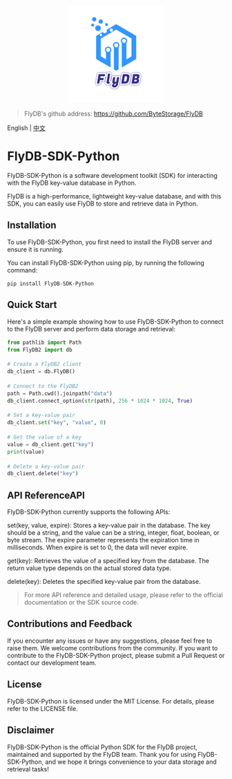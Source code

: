 <img src="./assets/FlyDB-logo.png" alt="FlyDB-logo" style="display: block; margin: 0 auto; width: 45%;" />

>FlyDB's github address: https://github.com/ByteStorage/FlyDB
> 

English | [中文](https://github.com/ByteStorage/flydb/FlyDB-SDK-Python/master/README_CN.md)

# FlyDB-SDK-Python

FlyDB-SDK-Python is a software development toolkit (SDK) for interacting with the FlyDB key-value database in Python.

FlyDB is a high-performance, lightweight key-value database, and with this SDK, you can easily use FlyDB to store and retrieve data in Python.

## Installation

To use FlyDB-SDK-Python, you first need to install the FlyDB server and ensure it is running.

You can install FlyDB-SDK-Python using pip, by running the following command:

```
pip install FlyDB-SDK-Python
```

## Quick Start

Here's a simple example showing how to use FlyDB-SDK-Python to connect to the FlyDB server and perform data storage and retrieval:

```python
from pathlib import Path
from FlyDB2 import db

# Create a FlyDB2 client
db_client = db.FlyDB()

# Connect to the FlyDB2
path = Path.cwd().joinpath("data")
db_client.connect_option(str(path), 256 * 1024 * 1024, True)

# Set a key-value pair
db_client.set("key", "value", 0)

# Get the value of a key
value = db_client.get("key")
print(value)

# Delete a key-value pair
db_client.delete("key")
```

## API ReferenceAPI

FlyDB-SDK-Python currently supports the following APIs:

set(key, value, expire): Stores a key-value pair in the database. The key should be a string, and the value can be a string, integer, float, boolean, or byte stream. The expire parameter represents the expiration time in milliseconds. When expire is set to 0, the data will never expire.

get(key): Retrieves the value of a specified key from the database. The return value type depends on the actual stored data type. 

delete(key): Deletes the specified key-value pair from the database. 

> For more API reference and detailed usage, please refer to the official documentation or the SDK source code.
>

## Contributions and Feedback

If you encounter any issues or have any suggestions, please feel free to raise them. We welcome contributions from the community. If you want to contribute to the FlyDB-SDK-Python project, please submit a Pull Request or contact our development team.

## License

FlyDB-SDK-Python is licensed under the MIT License. For details, please refer to the LICENSE file.

## Disclaimer

FlyDB-SDK-Python is the official Python SDK for the FlyDB project, maintained and supported by the FlyDB team. Thank you for using FlyDB-SDK-Python, and we hope it brings convenience to your data storage and retrieval tasks!